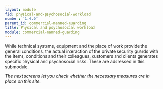 ```yaml
---
layout: module
fid: physical-and-psychosocial-workload
number: "1.4.0"
parent_id: commercial-manned-guarding
title: Physical and psychosocial workload
module: commercial-manned-guarding
---
```

While technical systems, equipment and the place of work provide the general
conditions, the actual interaction of the private security guards with the
items, conditions and their colleagues, customers and clients generates
specific physical and psychosocial risks. These are addressed in this
submodule.

_The next screens let you check whether the necessary measures are in place on
this site._


